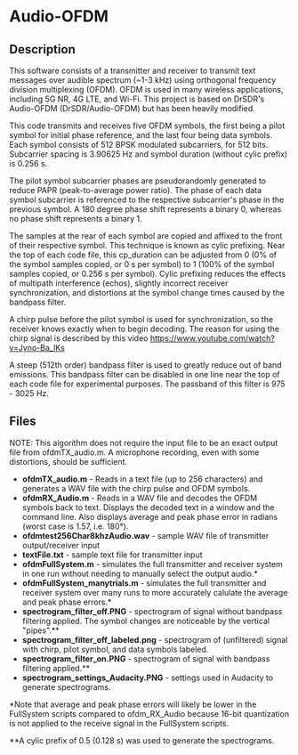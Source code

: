 # Audio-OFDM


## Description

This software consists of a transmitter and receiver to transmit text messages over audible spectrum (~1-3 kHz) using orthogonal frequency division multiplexing (OFDM).
OFDM is used in many wireless applications, including 5G NR, 4G LTE, and Wi-Fi.
This project is based on DrSDR's Audio-OFDM (DrSDR/Audio-OFDM) but has been heavily modified.

This code transmits and receives five OFDM symbols, the first being a pilot symbol for initial phase reference, and the last four being data symbols.
Each symbol consists of 512 BPSK modulated subcarriers, for 512 bits.
Subcarrier spacing is 3.90625 Hz and symbol duration (without cylic prefix) is 0.256 s.

The pilot symbol subcarrier phases are pseudorandomly generated to reduce PAPR (peak-to-average power ratio).
The phase of each data symbol subcarrier is referenced to the respective subcarrier's phase in the previous symbol.
A 180 degree phase shift represents a binary 0, whereas no phase shift represents a binary 1.

The samples at the rear of each symbol are copied and affixed to the front of their respective symbol.  This technique is known as cylic prefixing.
Near the top of each code file, this cp_duration can be adjusted from 0 (0% of the symbol samples copied, or 0 s per symbol) to 1 (100% of the symbol samples copied, or 0.256 s per symbol).
Cylic prefixing reduces the effects of multipath interference (echos), slightly incorrect receiver synchronization, and distortions at the symbol change times caused by the bandpass filter.

A chirp pulse before the pilot symbol is used for synchronization, so the receiver knows exactly when to begin decoding.
The reason for using the chirp signal is described by this video https://www.youtube.com/watch?v=Jyno-Ba_lKs

A steep (512th order) bandpass filter is used to greatly reduce out of band emissions.
This bandpass filter can be disabled in one line near the top of each code file for experimental purposes.
The passband of this filter is 975 - 3025 Hz.


## Files

NOTE: This algorithm does not require the input file to be an exact output file from ofdmTX_audio.m.  A microphone recording, even with some distortions, should be sufficient.

* **ofdmTX_audio.m** - Reads in a text file (up to 256 characters) and generates a WAV file with the chirp pulse and OFDM symbols.
* **ofdmRX_Audio.m** - Reads in a WAV file and decodes the OFDM symbols back to text.  Displays the decoded text in a window and the command line.  Also displays average and peak phase error in radians (worst case is 1.57, i.e. 180°).
* **ofdmtest256Char8khzAudio.wav** - sample WAV file of transmitter output/receiver input
* **textFile.txt** - sample text file for transmitter input
* **ofdmFullSystem.m** - simulates the full transmitter and receiver system in one run without needing to manually select the output audio.*
* **ofdmFullSystem_manytrials.m** - simulates the full transmitter and receiver system over many runs to more accurately calulate the average and peak phase errors.*
* **spectrogram_filter_off.PNG** - spectrogram of signal without bandpass filtering applied.  The symbol changes are noticeable by the vertical "pipes".**
* **spectrogram_filter_off_labeled.png** - spectrogram of (unfiltered) signal with chirp, pilot symbol, and data symbols labeled.
* **spectrogram_filter_on.PNG** - spectrogram of signal with bandpass filtering applied.**
* **spectrogram_settings_Audacity.PNG** - settings used in Audacity to generate spectrograms.

*Note that average and peak phase errors will likely be lower in the FullSystem scripts compared to ofdm_RX_Audio because 16-bit quantization is not applied to the receive signal in the FullSystem scripts.

**A cylic prefix of 0.5 (0.128 s) was used to generate the spectrograms.
